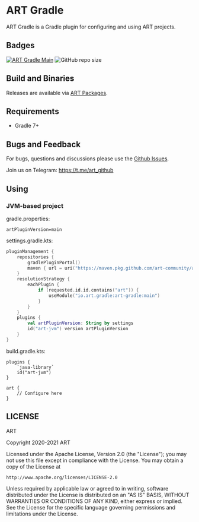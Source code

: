 # ART Gradle
ART Gradle is a Gradle plugin for configuring and using ART projects.

## Badges
[![ART Gradle Main](https://github.com/art-community/art-gradle/actions/workflows/push-main.yml/badge.svg)](https://github.com/art-community/art-gradle/actions/workflows/push-main.yml)
![GitHub repo size](https://img.shields.io/github/repo-size/art-community/art-gradle)

## Build and Binaries
Releases are available via [ART Packages](https://maven.pkg.github.com/art-community/art-packages/).

## Requirements
- Gradle 7+

## Bugs and Feedback
For bugs, questions and discussions please use the [Github Issues](https://github.com/art-community/art-gradle/issues).

Join us on Telegram: https://t.me/art_github

## Using

### JVM-based project

gradle.properties:
```
artPluginVersion=main
```

settings.gradle.kts:
```kotlin
pluginManagement {
    repositories {
        gradlePluginPortal()
        maven { url = uri("https://maven.pkg.github.com/art-community/art-packages/") }
    }
    resolutionStrategy {
        eachPlugin {
            if (requested.id.id.contains("art")) {
                useModule("io.art.gradle:art-gradle:main")
            }
        }
    }
    plugins {
        val artPluginVersion: String by settings
        id("art-jvm") version artPluginVersion
    }
}
```

build.gradle.kts:
```
plugins {
    `java-library`
    id("art-jvm")
}

art {
    // Configure here
}
```

## LICENSE
ART

Copyright 2020-2021 ART

Licensed under the Apache License, Version 2.0 (the "License");
you may not use this file except in compliance with the License.
You may obtain a copy of the License at

    http://www.apache.org/licenses/LICENSE-2.0

Unless required by applicable law or agreed to in writing, software
distributed under the License is distributed on an "AS IS" BASIS,
WITHOUT WARRANTIES OR CONDITIONS OF ANY KIND, either express or implied.
See the License for the specific language governing permissions and
limitations under the License.
